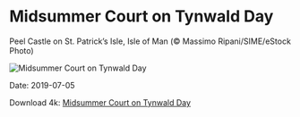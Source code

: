 # Midsummer Court on Tynwald Day

Peel Castle on St. Patrick’s Isle, Isle of Man (© Massimo Ripani/SIME/eStock Photo)

![Midsummer Court on Tynwald Day](https://bing.com/th?id=OHR.PeelCastle_EN-US6180948507_UHD.jpg&rf=LaDigue_UHD.jpg&pid=hp&w=1024&h=576)

Date: 2019-07-05

Download 4k: [Midsummer Court on Tynwald Day](https://bing.com/th?id=OHR.PeelCastle_EN-US6180948507_UHD.jpg&rf=LaDigue_UHD.jpg&pid=hp&w=3840&h=2160)

